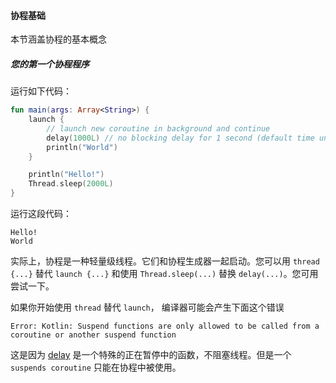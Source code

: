 #### 协程基础

本节涵盖协程的基本概念

##### 您的第一个协程程序

运行如下代码：

```kotlin
fun main(args: Array<String>) {
    launch {
        // launch new coroutine in background and continue
        delay(1000L) // no blocking delay for 1 second (default time unit is ms)
        println("World")
    }

    println("Hello!")
    Thread.sleep(2000L)
}
```

运行这段代码：
```
Hello!
World
```

实际上，协程是一种轻量级线程。它们和协程生成器一起启动。您可以用 `thread {...}` 替代 `launch {...}` 和使用 `Thread.sleep(...)` 替换 `delay(...)`。您可用尝试一下。

如果你开始使用 `thread` 替代 `launch`， 编译器可能会产生下面这个错误

`Error: Kotlin: Suspend functions are only allowed to be called from a coroutine or another suspend function`

这是因为 [delay](https://kotlin.github.io/kotlinx.coroutines/kotlinx-coroutines-core/kotlinx.coroutines.experimental/delay.html) 是一个特殊的正在暂停中的函数，不阻塞线程。但是一个 `suspends coroutine` 只能在协程中被使用。